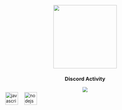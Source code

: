 <br clear="both">

<div align="center">
  <img height="200" src="https://cdn.discordapp.com/attachments/1232454048452444184/1232890958933397525/5c3396d6fec1f884f5c2aebff0274f77.jpg?ex=662b1aae&is=6629c92e&hm=019e6c265b5268c5f8a5964a959427b4ee0cc4abfd79f945afee0551b0ebd85c&"  />
</div>

###

<div align="center">
<h3>Discord Activity</h3>
   <a href="https://discord.com/users/697361342687871007" target="_blank">
      <img src="https://lanyard.cnrad.dev/api/697361342687871007?bg=0d1117&animated=false&hideDiscrim=false&borderRadius=31px">
   </a>
</div>


<div align="left">
  <img src="https://cdn.jsdelivr.net/gh/devicons/devicon/icons/javascript/javascript-original.svg" height="40" alt="javascript logo"  />
  <img width="12" />
  <img src="https://cdn.jsdelivr.net/gh/devicons/devicon/icons/nodejs/nodejs-original.svg" height="40" alt="nodejs logo"  />
</div>

###
